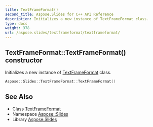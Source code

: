 ```yaml
---
title: TextFrameFormat()
second_title: Aspose.Slides for C++ API Reference
description: Initializes a new instance of TextFrameFormat class.
type: docs
weight: 378
url: /aspose.slides/textframeformat/textframeformat/
---
```

## TextFrameFormat::TextFrameFormat() constructor


Initializes a new instance of [TextFrameFormat](../) class.

```cpp
Aspose::Slides::TextFrameFormat::TextFrameFormat()
```

## See Also

* Class [TextFrameFormat](../)
* Namespace [Aspose::Slides](../../)
* Library [Aspose.Slides](../../../)